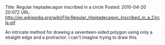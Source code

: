 Title: Regular heptadecagon inscribed in a circle
Posted: 2010-04-20 20:07Z
URL: http://en.wikipedia.org/wiki/File:Regular_Heptadecagon_Inscribed_in_a_Circle.gif

An intricate method for drawing a seventeen-sided polygon using only a straight edge and a protractor. I can't imagine trying to draw this.